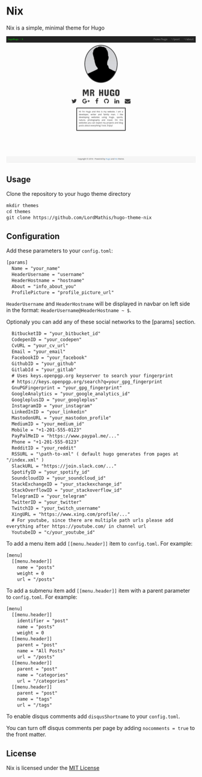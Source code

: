 # Nix

Nix is a simple, minimal theme for Hugo

![Hugo Theme Nix](https://raw.githubusercontent.com/LordMathis/hugo-theme-nix/master/images/screenshot.png)

## Usage

Clone the repository to your hugo theme directory

```
mkdir themes
cd themes
git clone https://github.com/LordMathis/hugo-theme-nix
```

## Configuration

Add these parameters to your `config.toml`:

```
[params]
  Name = "your_name"
  HeaderUsername = "username"
  HeaderHostname = "hostname"
  About = "info_about_you"
  ProfilePicture = "profile_picture_url"
```

`HeaderUsername` and `HeaderHostname` will be displayed in navbar on left side in the format: `HeaderUsername@HeaderHostname ~ $`.  

Optionaly you can add any of these social networks to the \[params\] section.

```
  BitbucketID = "your_bitbucket_id"
  CodepenID = "your_codepen"
  CvURL = "your_cv_url"
  Email = "your_email"
  FacebookID = "your_facebook"
  GithubID = "your_github"
  GitlabId = "your_gitlab"
  # Uses keys.openpgp.org keyserver to search your fingerprint
  # https://keys.openpgp.org/search?q=your_gpg_fingerprint
  GnuPGFingerprint = "your_gpg_fingerprint"
  GoogleAnalytics = "your_google_analytics_id"
  GoogleplusID = "your_googleplus"
  InstagramID = "your_instagram"
  LinkedInID = "your_linkedin"
  MastodonURL = "your_mastodon_profile"
  MediumID = "your_medium_id"
  Mobile = "+1-201-555-0123"
  PayPalMeID = "https://www.paypal.me/..."
  Phone = "+1-201-555-0123"
  RedditID = "your_reddit"
  RSSURL = "\path-to-xml" ( default hugo generates from pages at "/index.xml" )
  SlackURL = "https://join.slack.com/..."
  SpotifyID = "your_spotify_id"
  SoundcloudID = "your_soundcloud_id"
  StackExchangeID = "your_stackexchange_id"
  StackOverflowID = "your_stackoverflow_id"
  TelegramID = "your_telegram"
  TwitterID = "your_twitter"
  TwitchID = "your_twitch_username"
  XingURL = "https://www.xing.com/profile/..."
  # For youtube, since there are multiple path urls please add everything after https://youtube.com/ in channel url
  YoutubeID = "c/your_youtube_id"
```

To add a menu item add `[[menu.header]]` item to `config.toml`. For example:

```
[menu]
  [[menu.header]]
    name = "posts"
    weight = 0
    url = "/posts"
```

To add a submenu item add `[[menu.header]]` item with a parent parameter to `config.toml`. For example:

```
[menu]
  [[menu.header]]
    identifier = "post"
    name = "posts"
    weight = 0
  [[menu.header]]
    parent = "post"
    name = "All Posts"
    url = "/posts"
  [[menu.header]]
    parent = "post"
    name = "categories"
    url = "/categories"
  [[menu.header]]
    parent = "post"
    name = "tags"
    url = "/tags"
```

To enable disqus comments add `disqusShortname` to your `config.toml`.

You can turn off disqus comments per page by adding `nocomments = true` to the front matter.

## License

Nix is licensed under the [MIT License](LICENSE.md)
